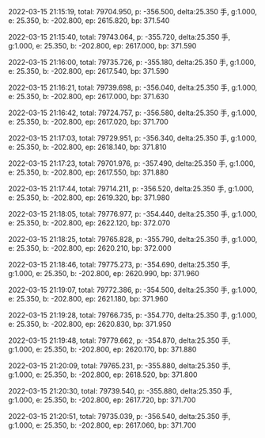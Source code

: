 2022-03-15 21:15:19, total: 79704.950, p: -356.500, delta:25.350 手, g:1.000, e: 25.350, b: -202.800, ep: 2615.820, bp: 371.540

2022-03-15 21:15:40, total: 79743.064, p: -355.720, delta:25.350 手, g:1.000, e: 25.350, b: -202.800, ep: 2617.000, bp: 371.590

2022-03-15 21:16:00, total: 79735.726, p: -355.180, delta:25.350 手, g:1.000, e: 25.350, b: -202.800, ep: 2617.540, bp: 371.590

2022-03-15 21:16:21, total: 79739.698, p: -356.040, delta:25.350 手, g:1.000, e: 25.350, b: -202.800, ep: 2617.000, bp: 371.630

2022-03-15 21:16:42, total: 79724.757, p: -356.580, delta:25.350 手, g:1.000, e: 25.350, b: -202.800, ep: 2617.020, bp: 371.700

2022-03-15 21:17:03, total: 79729.951, p: -356.340, delta:25.350 手, g:1.000, e: 25.350, b: -202.800, ep: 2618.140, bp: 371.810

2022-03-15 21:17:23, total: 79701.976, p: -357.490, delta:25.350 手, g:1.000, e: 25.350, b: -202.800, ep: 2617.550, bp: 371.880

2022-03-15 21:17:44, total: 79714.211, p: -356.520, delta:25.350 手, g:1.000, e: 25.350, b: -202.800, ep: 2619.320, bp: 371.980

2022-03-15 21:18:05, total: 79776.977, p: -354.440, delta:25.350 手, g:1.000, e: 25.350, b: -202.800, ep: 2622.120, bp: 372.070

2022-03-15 21:18:25, total: 79765.828, p: -355.790, delta:25.350 手, g:1.000, e: 25.350, b: -202.800, ep: 2620.210, bp: 372.000

2022-03-15 21:18:46, total: 79775.273, p: -354.690, delta:25.350 手, g:1.000, e: 25.350, b: -202.800, ep: 2620.990, bp: 371.960

2022-03-15 21:19:07, total: 79772.386, p: -354.500, delta:25.350 手, g:1.000, e: 25.350, b: -202.800, ep: 2621.180, bp: 371.960

2022-03-15 21:19:28, total: 79766.735, p: -354.770, delta:25.350 手, g:1.000, e: 25.350, b: -202.800, ep: 2620.830, bp: 371.950

2022-03-15 21:19:48, total: 79779.662, p: -354.870, delta:25.350 手, g:1.000, e: 25.350, b: -202.800, ep: 2620.170, bp: 371.880

2022-03-15 21:20:09, total: 79765.231, p: -355.880, delta:25.350 手, g:1.000, e: 25.350, b: -202.800, ep: 2618.520, bp: 371.800

2022-03-15 21:20:30, total: 79739.540, p: -355.880, delta:25.350 手, g:1.000, e: 25.350, b: -202.800, ep: 2617.720, bp: 371.700

2022-03-15 21:20:51, total: 79735.039, p: -356.540, delta:25.350 手, g:1.000, e: 25.350, b: -202.800, ep: 2617.060, bp: 371.700